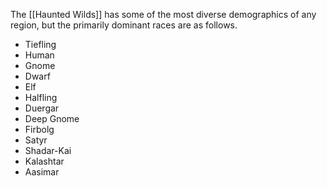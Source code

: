 The [[Haunted Wilds]] has some of the most diverse demographics of any region, but the primarily dominant races are as follows.
- Tiefling
- Human
- Gnome
- Dwarf
- Elf
- Halfling
- Duergar
- Deep Gnome
- Firbolg
- Satyr
- Shadar-Kai
- Kalashtar
- Aasimar